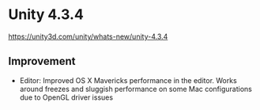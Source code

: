 # Unity 4.3.4
https://unity3d.com/unity/whats-new/unity-4.3.4

## Improvement

<ul>
<li>Editor: Improved OS X Mavericks performance in the editor. Works around freezes and sluggish performance on some Mac configurations due to OpenGL driver issues</li>
</ul>
